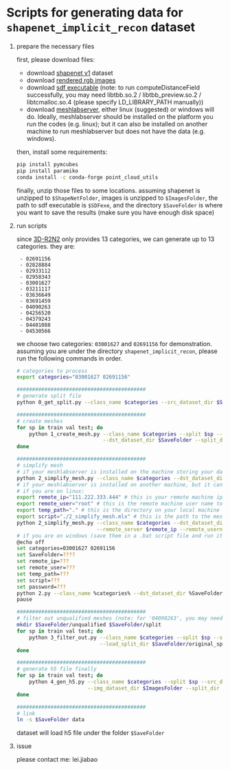 # Scripts for generating data for `shapenet_implicit_recon` dataset

1. prepare the necessary files

    first, please download files:
    - download [shapenet v1](http://shapenet.cs.stanford.edu/shapenet/obj-zip/ShapeNetCore.v1.zip) dataset
    - download [rendered rgb images](http://cvgl.stanford.edu/data2/ShapeNetRendering.tgz)
    - download [sdf executable](https://github.com/laughtervv/DISN/raw/master/isosurface/computeDistanceField) (note: to run computeDistanceField successfully, you may need libtbb.so.2 / libtbb_preview.so.2 / libtcmalloc.so.4 (please specify LD_LIBRARY_PATH manually))
    - download [meshlabserver](https://github.com/cnr-isti-vclab/meshlab/releases), either linux (suggested) or windows will do. Ideally, meshlabserver should be installed on the platform you run the codes (e.g. linux); but it can also be installed on another machine to run meshlabserver but does not have the data (e.g. windows).

    then, install some requirements:
    ```bash
    pip install pymcubes
    pip install paramiko
    conda install -c conda-forge point_cloud_utils
    ```

    finally, unzip those files to some locations.
    assuming shapenet is unzipped to `$ShapeNetFolder`, images is unzipped to `$ImagesFolder`, the path to sdf executable is `$SDFexe`,
    and the directory `$SaveFolder` is where you want to save the results (make sure you have enough disk space)

2. run scripts

    since [3D-R2N2](https://github.com/chrischoy/3D-R2N2) only provides 13 categories, we can generate up to 13 categories.
    they are:

        - 02691156
        - 02828884
        - 02933112  
        - 02958343  
        - 03001627
        - 03211117  
        - 03636649  
        - 03691459  
        - 04090263  
        - 04256520  
        - 04379243  
        - 04401088  
        - 04530566
    
    we choose two categories: `03001627` and `02691156` for demonstration.
    assuming you are under the directory `shapenet_implicit_recon`, please run the following commands in order.

    ```bash
    # categories to process
    export categories="03001627 02691156"
    
    ##########################################
    # generate split file
    python 0_get_split.py --class_name $categories --src_dataset_dir $ShapeNetFolder --split_dir $SaveFolder/original_split
    
    ##########################################
    # create meshes
    for sp in train val test; do
        python 1_create_mesh.py --class_name $categories --split $sp --src_dataset_dir $ShapeNetFolder \
                                --dst_dataset_dir $SaveFolder --split_dir $SaveFolder/original_split --sdf_executable $SDFexe
    done

    ##########################################
    # simplify mesh
    # if your meshlabserver is installed on the machine storing your dataset, please run this single command
    python 2_simplify_mesh.py --class_name $categories --dst_dataset_dir $SaveFolder
    # if your meshlabserver is installed on another machine, but it can login to the machine storing the dataset, please run the following five commands (you may need to specify password by adding an addition argument `--remote_password ???`)
    # if you are on linux:
    export remote_ip="111.222.333.444" # this is your remote machine ip address which has the data
    export remote_user="root" # this is the remote machine user name to login
    export temp_path="." # this is the directory on your local machine which has enough disk space to store the temporary results
    export script="./2_simplify_mesh.mlx" # this is the path to the meshlab script to simplify mesh on local machine
    python 2_simplify_mesh.py --class_name $categories --dst_dataset_dir $SaveFolder --remote_process \
                              --remote_server $remote_ip --remote_username $remote_user --remote_localpath $temp_path --remote_script_path $script
    # if you are on windows (save them in a .bat script file and run it)
    @echo off
    set categories=03001627 02691156
    set SaveFolder=????
    set remote_ip=???
    set remote_user=???
    set temp_path=???
    set script=???
    set password=???
    python 2.py --class_name %categories% --dst_dataset_dir %SaveFolder% --remote_process --remote_server %remote_ip% --remote_username %remote_user% --remote_localpath %temp_path% --remote_script_path %script% --remote_password %password%
    pause
    
    ##########################################
    # filter out unqualified meshes (note: for '04090263', you may need to specify "--minMB 1.0" additionally)
    mkdir $SaveFolder/unqualified $SaveFolder/split
    for sp in train val test; do
        python 3_filter_out.py --class_name $categories --split $sp --src_dataset_dir $SaveFolder --moved_dataset_dir $SaveFolder/unqualified \
                               --load_split_dir $SaveFolder/original_split --save_split_dir $SaveFolder/split
    done

    ##########################################
    # generate h5 file finally 
    for sp in train val test; do
        python 4_gen_h5.py --class_name $categories --split $sp --src_dataset_dir $SaveFolder --dst_dataset_dir $SaveFolder \
                           --img_dataset_dir $ImagesFolder --split_dir $SaveFolder/split 
    done

    ##########################################
    # link
    ln -s $SaveFolder data

    ```

    dataset will load h5 file under the folder `$SaveFolder`

3. issue

    please contact me: lei.jiabao
    
